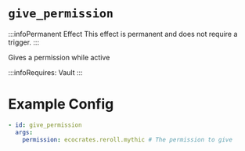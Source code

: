 # `give_permission`
:::infoPermanent Effect
This effect is permanent and does not require a trigger.
:::

Gives a permission while active

:::infoRequires:
Vault
:::

# Example Config
```yaml
- id: give_permission
  args:
    permission: ecocrates.reroll.mythic # The permission to give
```